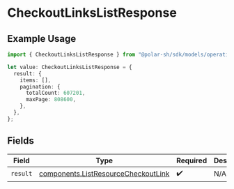 # CheckoutLinksListResponse

## Example Usage

```typescript
import { CheckoutLinksListResponse } from "@polar-sh/sdk/models/operations/checkoutlinkslist.js";

let value: CheckoutLinksListResponse = {
  result: {
    items: [],
    pagination: {
      totalCount: 607201,
      maxPage: 808600,
    },
  },
};
```

## Fields

| Field                                                                                      | Type                                                                                       | Required                                                                                   | Description                                                                                |
| ------------------------------------------------------------------------------------------ | ------------------------------------------------------------------------------------------ | ------------------------------------------------------------------------------------------ | ------------------------------------------------------------------------------------------ |
| `result`                                                                                   | [components.ListResourceCheckoutLink](../../models/components/listresourcecheckoutlink.md) | :heavy_check_mark:                                                                         | N/A                                                                                        |